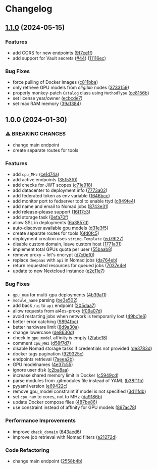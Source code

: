 # Changelog

## [1.1.0](https://github.com/ai4os/ai4-papi/compare/v1.0.0...v1.1.0) (2024-05-15)


### Features

* add CORS for new endpoints ([9f7ce1f](https://github.com/ai4os/ai4-papi/commit/9f7ce1f86b870ce1a7d311b843461c3636c8d3b4))
* add support for Vault secrets ([#44](https://github.com/ai4os/ai4-papi/issues/44)) ([11116ec](https://github.com/ai4os/ai4-papi/commit/11116eca84dafedcdf370b449b0e078437929442))


### Bug Fixes

* force pulling of Docker images ([c811bba](https://github.com/ai4os/ai4-papi/commit/c811bba6e6412d547d2ee1f029348958dddaa2c7))
* only retrieve GPU models from _eligible_ nodes ([3733159](https://github.com/ai4os/ai4-papi/commit/3733159f8362bccb4ada23630b37c5ad8818df2a))
* properly monkey-patch `Catalog` class using `MethodType` ([ce8156b](https://github.com/ai4os/ai4-papi/commit/ce8156b01df937bdf51f20a3b0d2ef9ac26ed504))
* set license year/owner ([ecbcde7](https://github.com/ai4os/ai4-papi/commit/ecbcde7512c357e79981fa87ad16b9ce7b90cee5))
* set max RAM memory ([39a1384](https://github.com/ai4os/ai4-papi/commit/39a13844a631a1313941decb68fb3c758f38c812))

## 1.0.0 (2024-01-30)


### ⚠ BREAKING CHANGES

* change main endpoint
* create separate routes for tools

### Features

* add `cpu_MHz` ([ce1d74a](https://github.com/ai4os/ai4-papi/commit/ce1d74a49fefcbed82223369aacd2285670c974b))
* add active endpoints ([35f53f0](https://github.com/ai4os/ai4-papi/commit/35f53f0025adff3d6ca45da974d376c374c0c1fb))
* add checks for JWT scopes ([c71e918](https://github.com/ai4os/ai4-papi/commit/c71e918f7b51afeaa63b09b4d05c2d732ad504eb))
* add datacenter to deployment info ([7773a02](https://github.com/ai4os/ai4-papi/commit/7773a0257abc36adc6713af04d050047d5aa8a22))
* add federated token as env variable ([1646bcc](https://github.com/ai4os/ai4-papi/commit/1646bcc4db6b55cec8a59cb5a4c8acb6817c3694))
* add monitor port to fedserver tool to enable ttyd ([c849fe4](https://github.com/ai4os/ai4-papi/commit/c849fe4d552ffb5782fddea3e36fdaf7f3c784b0))
* add name and email to Nomad jobs ([8743e31](https://github.com/ai4os/ai4-papi/commit/8743e31943d341a5ff51f865bb2d905a178cf784))
* add release-please support ([16f17c3](https://github.com/ai4os/ai4-papi/commit/16f17c39692df575a19e5f090d4f83ba9d4854ed))
* add storage task ([0efa70f](https://github.com/ai4os/ai4-papi/commit/0efa70ff9cdea6724a44012ce854d95b5f91e021))
* allow SSL in deployments ([6a3857d](https://github.com/ai4os/ai4-papi/commit/6a3857d04fe8c5db6bed481fdfc50416b0317285))
* auto-discover available gpu models ([d31e3f5](https://github.com/ai4os/ai4-papi/commit/d31e3f5cc9d7cb379f60454be727171def456093))
* create separate routes for tools ([6fd0fc5](https://github.com/ai4os/ai4-papi/commit/6fd0fc5f9532daabf794635145b6ec4506d22f23))
* deployment creation uses `string.Template` ([ed79f27](https://github.com/ai4os/ai4-papi/commit/ed79f272d9692b8ab77326e3ec3a98af905366fe))
* disable custom domain, leave custom host ([1771a31](https://github.com/ai4os/ai4-papi/commit/1771a314a4d3c8b61e66251f7ca794a1ac5ac191))
* implement total GPUs quota per user ([55baab8](https://github.com/ai4os/ai4-papi/commit/55baab853e314b7e78c9dd7b16ddfd8fbae68ca5))
* remove proxy + let's encrypt ([d7c0ef0](https://github.com/ai4os/ai4-papi/commit/d7c0ef080941afa3a3c8f850fed70435097b6a27))
* replace `deepaas` with `api` in Nomad jobs ([da764eb](https://github.com/ai4os/ai4-papi/commit/da764eb4787bec40028e295db86ee3031e5ad36d))
* return requested resources for queued jobs ([7037e4e](https://github.com/ai4os/ai4-papi/commit/7037e4ea393269f1cc923d5f94a0014d2f1b33d1))
* update to new Nextcloud instance ([e2c11e7](https://github.com/ai4os/ai4-papi/commit/e2c11e7c412d9bf9ecea9c688595ff311fa88b44))


### Bug Fixes

* `gpu_num` for multi-gpu deployments ([4b39af1](https://github.com/ai4os/ai4-papi/commit/4b39af1087cc90c2281d5f017dfd83eb35da8da9))
* `module_name` parsing ([be3e502](https://github.com/ai4os/ai4-papi/commit/be3e502d836043de407e6fc55eb617a4ac8df284))
* add back `/ui` to `api` endpoint ([205daa7](https://github.com/ai4os/ai4-papi/commit/205daa7a596a539df095ce9d902a90eb787eb86f))
* allow requests from ai4os-proxy ([f09a07d](https://github.com/ai4os/ai4-papi/commit/f09a07dec3c11507c3cd170ef446328db27c7d24))
* avoid restarting jobs when network is temporarily lost ([49bc1e6](https://github.com/ai4os/ai4-papi/commit/49bc1e620770cc54f7945e5741ff1a45097bf9bc))
* better error catching ([9894fbc](https://github.com/ai4os/ai4-papi/commit/9894fbc8a669b79dba97fa7db3be925eb28776da))
* better hardware limit ([8d9a30a](https://github.com/ai4os/ai4-papi/commit/8d9a30a02fcf70640e5f310cae4ebd22ddfaf35f))
* change lowercase ([de8630d](https://github.com/ai4os/ai4-papi/commit/de8630d2ba0b0f45e26e462e015a9fea5bbdc537))
* check in `gpu_model` affinity is empty ([2fabe18](https://github.com/ai4os/ai4-papi/commit/2fabe18ed20f503c103dc5e014acd8439ccd6111))
* comment `cpu_MHz` ([d58f7d7](https://github.com/ai4os/ai4-papi/commit/d58f7d768083b949cbffc91d79989f59570a363a))
* disable Nomad storage tasks if credentials not provided ([de3783d](https://github.com/ai4os/ai4-papi/commit/de3783d3d58820fc38678e49b8d271ddb9469d75))
* docker tags pagination ([929325c](https://github.com/ai4os/ai4-papi/commit/929325c111b51c836fddf2e84fc8ab2b65e9f082))
* endpoints retrieval ([7aeea2b](https://github.com/ai4os/ai4-papi/commit/7aeea2bf1e7f461a5431ecc270dac5ff7f68e0b4))
* GPU modelnames ([4e37c55](https://github.com/ai4os/ai4-papi/commit/4e37c559cc61fc498850fb7a975342e2a1163b5d))
* ignore user disk ([c2ba8aa](https://github.com/ai4os/ai4-papi/commit/c2ba8aa7c14d738545a9a220c2fe9428ff4a6b0a))
* increase shared memory limit in Docker ([c5949cd](https://github.com/ai4os/ai4-papi/commit/c5949cd653bf82f7d7cb4a6c63424e4fb293b5cb))
* parse modules from .gitmodules file instead of YAML ([b38f11b](https://github.com/ai4os/ai4-papi/commit/b38f11b5d7fe5d1be7593e93d87b8bd6a111c5cf))
* pyyaml version ([e69422c](https://github.com/ai4os/ai4-papi/commit/e69422ce633553a7bb9aa26d5a90f24ad4db1a6c))
* remove gpu_model constraint if model is not specified ([3d11fdb](https://github.com/ai4os/ai4-papi/commit/3d11fdb4a2ed7d1860674491bcf14d77edc97c83))
* set `cpu_num` to cores, not to MHz ([da9186b](https://github.com/ai4os/ai4-papi/commit/da9186bee8fe0d5acbb7b706944feeca26c8c3c9))
* update Docker compose files ([487be86](https://github.com/ai4os/ai4-papi/commit/487be86aa018685f2c86b08469a01ac6f7b04270))
* use constraint instead of affinity for GPU models ([897ac78](https://github.com/ai4os/ai4-papi/commit/897ac780ab4807eae4bd4e96e5bd02f60a3f82fb))


### Performance Improvements

* improve `check_domain` ([643aed6](https://github.com/ai4os/ai4-papi/commit/643aed6de66aa291c5454be44ef67bdad8b984b1))
* improve job retrieval with Nomad filters ([a21272d](https://github.com/ai4os/ai4-papi/commit/a21272dfa744601ce105444136a73a4334511689))


### Code Refactoring

* change main endpoint ([2558b4b](https://github.com/ai4os/ai4-papi/commit/2558b4bd1c72f4f07ea5741dc7011119f71c3171))
